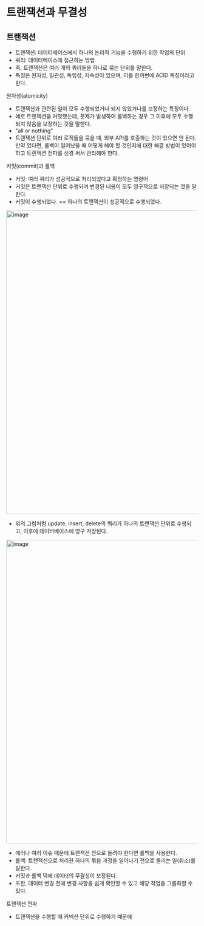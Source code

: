 # 트랜잭션과 무결성

## 트랜잭션

- 트랜잭션: 데이터베이스에서 하나의 논리적 기능을 수행하기 위한 작업의 단위
- 쿼리: 데이터베이스에 접근하는 방법
- 즉, 트랜잭션은 여러 개의 쿼리들을 하나로 묶는 단위를 말한다.
- 특징은 원자성, 일관성, 독립성, 지속성이 있으며, 이를 한꺼번에 ACID 특징이라고 한다.

원자성(atomicity)

- 트랜잭션과 관련된 일이 모두 수행되었거나 되지 않았거나를 보장하는 특징이다.
- 예로 트랜잭션을 커밋했는데, 문제가 발생하여 롤백하는 경우 그 이후에 모두 수행되지 않음을 보장하는 것을 말한다.
- "all or nothing"
- 트랜잭션 단위로 여러 로직들을 묶을 때, 외부 API를 호출하는 것이 있으면 안 된다. 만약 있다면, 롤백이 일어났을 때 어떻게 해야 할 것인지에 대한 해결 방법이 있어야 하고 트랜잭션 전파를 신경 써서 관리해야 한다.

커밋(commit)과 롤백

- 커밋: 여러 쿼리가 성공적으로 처리되었다고 확정하는 명령어
- 커밋은 트랜잭션 단위로 수행되며 변경된 내용이 모두 영구적으로 저장되는 것을 말한다.
- 커밋이 수행되었다. == 하나의 트랜잭션이 성공적으로 수행되었다.

<img width="800" alt="image" src="https://github.com/yi-hongju/CS-for-Jobs/assets/44770369/95c34a24-31d0-4363-bf80-4a6f91fa2243">

- 위의 그림처럼 update, insert, delete의 쿼리가 하나의 트랜잭션 단위로 수행되고, 이후에 데이터베이스에 영구 저장된다.

<img width="800" alt="image" src="https://github.com/yi-hongju/CS-for-Jobs/assets/44770369/cf19bb92-0f62-408a-84fe-11e6bc324a42">

- 에러나 여러 이슈 때문에 트랜잭션 전으로 돌려야 한다면 롤백을 사용한다.
- 롤백: 트랜잭션으로 처리한 하나의 묶음 과정을 일어나기 전으로 돌리는 일(취소)를 말한다.
- 커밋과 롤백 덕에 데이터의 무결성이 보장된다.
- 또한, 데이터 변경 전에 변경 사항을 쉽게 확인할 수 있고 해당 작업을 그룹화할 수 있다.

트랜잭션 전파

- 트랜잭션을 수행할 때 커넥션 단위로 수행하기 때문에